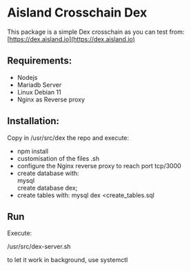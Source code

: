 # Aisland Crosschain Dex
This package is a simple Dex crosschain as you can test from:  
[https://dex.aisland.io](https://dex.aisland.io)

## Requirements:
- Nodejs
- Mariadb Server
- Linux Debian 11
- Nginx as Reverse proxy

## Installation:
Copy in  /usr/src/dex the repo and execute:  
- npm install  
- customisation of the files .sh
- configure the Nginx reverse proxy to reach port tcp/3000
- create database with:   
mysql   
create database dex;  
- create tables with:
mysql dex <create_tables.sql  

## Run
Execute:  

/usr/src/dex-server.sh 

to let it work in background, use systemctl






